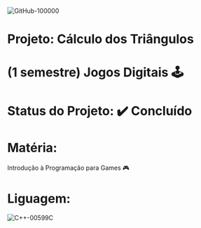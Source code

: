 ![GitHub-100000](https://github.com/EwersonNeias/salas_aulas/assets/128439222/a8529e1b-0529-41fe-9935-41fcf377cea5)


# Projeto: Cálculo dos Triângulos
# (1 semestre) Jogos Digitais 🕹️
# Status do Projeto: ✔️ Concluído 

# Matéria: 
Introdução à Programação para Games 🎮

# Liguagem:
![C++-00599C](https://github.com/EwersonNeias/salas_aulas/assets/128439222/48f95e6a-5dd2-4ddb-9e58-22ad77b7d86f)


